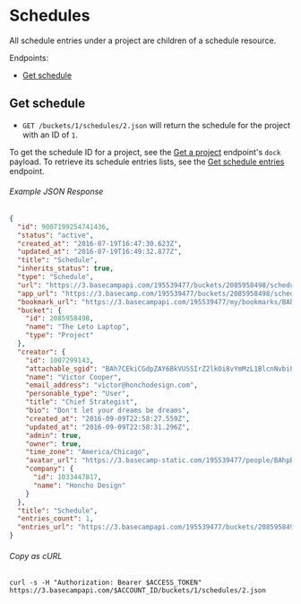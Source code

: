Schedules
=========

All schedule entries under a project are children of a schedule resource.

Endpoints:

- [Get schedule](#get-schedule)


Get schedule
------------

* `GET /buckets/1/schedules/2.json` will return the schedule for the project with an ID of `1`.

To get the schedule ID for a project, see the [Get a project][1] endpoint's `dock` payload. To retrieve its schedule entries lists, see the [Get schedule entries][2] endpoint.

###### Example JSON Response
<!-- START GET /buckets/1/schedules/2.json -->
```json
{
  "id": 9007199254741436,
  "status": "active",
  "created_at": "2016-07-19T16:47:30.623Z",
  "updated_at": "2016-07-19T16:49:32.877Z",
  "title": "Schedule",
  "inherits_status": true,
  "type": "Schedule",
  "url": "https://3.basecampapi.com/195539477/buckets/2085958498/schedules/9007199254741436.json",
  "app_url": "https://3.basecamp.com/195539477/buckets/2085958498/schedules/9007199254741436",
  "bookmark_url": "https://3.basecampapi.com/195539477/my/bookmarks/BAh7CEkiCGdpZAY6BkVUSSIuZ2lkOi8vYmMzL1JlY29yZGluZy8xMDY0MDkxMDUyP2V4cGlyZXNfaW4GOwBUSSIMcHVycG9zZQY7AFRJIg1yZWFkYWJsZQY7AFRJIg9leHBpcmVzX2F0BjsAVDA=--afe4247e9002cf93fd17af00155adeae73b3a726.json",
  "bucket": {
    "id": 2085958498,
    "name": "The Leto Laptop",
    "type": "Project"
  },
  "creator": {
    "id": 1007299143,
    "attachable_sgid": "BAh7CEkiCGdpZAY6BkVUSSIrZ2lkOi8vYmMzL1BlcnNvbi8xMDA3Mjk5MTQzP2V4cGlyZXNfaW4GOwBUSSIMcHVycG9zZQY7AFRJIg9hdHRhY2hhYmxlBjsAVEkiD2V4cGlyZXNfYXQGOwBUMA==--919d2c8b11ff403eefcab9db42dd26846d0c3102",
    "name": "Victor Cooper",
    "email_address": "victor@honchodesign.com",
    "personable_type": "User",
    "title": "Chief Strategist",
    "bio": "Don't let your dreams be dreams",
    "created_at": "2016-09-09T22:58:27.559Z",
    "updated_at": "2016-09-09T22:58:31.296Z",
    "admin": true,
    "owner": true,
    "time_zone": "America/Chicago",
    "avatar_url": "https://3.basecamp-static.com/195539477/people/BAhpBEcqCjw=--c632b967cec296b87363a697a67a87f9cc1e5b45/avatar-64-x4",
    "company": {
      "id": 1033447817,
      "name": "Honcho Design"
    }
  },
  "title": "Schedule",
  "entries_count": 1,
  "entries_url": "https://3.basecampapi.com/195539477/buckets/2085958498/schedules/9007199254741436/entries.json"
}
```
<!-- END GET /buckets/1/schedules/2.json -->
###### Copy as cURL

``` shell
curl -s -H "Authorization: Bearer $ACCESS_TOKEN" https://3.basecampapi.com/$ACCOUNT_ID/buckets/1/schedules/2.json
```


[1]: https://github.com/basecamp/bc3-api/blob/master/sections/projects.md#get-a-project
[2]: https://github.com/basecamp/bc3-api/blob/master/sections/schedule_entries.md#get-schedule-entries
[3]: https://github.com/basecamp/bc3-api/blob/master/sections/recordings.md#trash-a-recording
